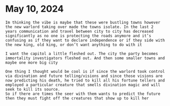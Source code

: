 # May 10, 2024
	Im thinking the vibe is maybe that these were bustling towns however the new warlord taking over made the towns isolate. In the last 2 years communication and travel between city to city has decreased significantly as no one is protecting the roads anymore and it’s confusing as if they want to declare independence or if they side with the new king, old king, or don’t want anything to do with it

    I want the capitol a little fleshed out. The city the party becomes immortality investigators fleshed out. And then some smaller towns and maybe one more big city
    
    One thing I thought would be cool is if since the warlord took control via divination and future telling/visions and since those visions are now predicting his death, he tried to kill all his fortune tellers and employed a particular creature that smells divination magic and will seek to kill its source.
	So if there are times the seer with them wants to predict the future then they must fight off the creatures that show up to kill her

